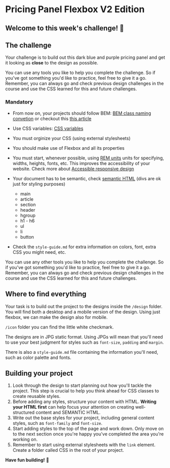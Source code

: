 # Pricing Panel Flexbox V2 Edition

## Welcome to this week's challenge! 👋

## The challenge

Your challenge is to build out this dark blue and purple pricing panel and get it looking as **close** to the design as possible.

You can use any tools you like to help you complete the challenge. So if you've got something you'd like to practice, feel free to give it a go. Remember, you can always go and check previous design challenges in the course and use the CSS learned for this and future challenges.

### Mandatory

-   From now on, your projects should follow BEM: [BEM class naming convetion](https://getbem.com/naming/) or checkout this [this article](https://css-tricks.com/bem-101/)

-   Use CSS variables: [CSS variables](https://developer.mozilla.org/en-US/docs/Web/CSS/Using_CSS_custom_properties)
-   You must orginize your CSS (using external stylesheets)

-   You should make use of Flexbox and all its properties

-   You must start, whenever possible, using [REM units](https://www.w3schools.com/cssref/css_units.asp) units for specifying, widths, heights, fonts, etc. This improves the accessibility of your website. Check more about [Accessible responsive design](https://web.dev/accessible-responsive-design/)

-   Your document has to be semantic, check [semantic HTML](https://developer.mozilla.org/en-US/docs/Glossary/Semantics#semantics_in_html) (divs are ok just for styling purposes)
    -   main
    -   article
    -   section
    -   header
    -   hgroup
    -   h1 - h6
    -   ul
    -   li
    -   button

-   Check the `style-guide.md` for extra information on colors, font, extra CSS you might need, etc.

You can use any other tools you like to help you complete the challenge. So if you've got something you'd like to practice, feel free to give it a go. Remember, you can always go and check previous design challenges in the course and use the CSS learned for this and future challenges.

## Where to find everything

Your task is to build out the project to the designs inside the `/design` folder. You will find both a desktop and a mobile version of the design. Using just flexbox, we can make the design also for mobile.

`/icon` folder you can find the little white checkmark.

The designs are in JPG static format. Using JPGs will mean that you'll need to use your best judgment for styles such as `font-size`, `padding` and `margin`.

There is also a `style-guide.md` file containing the information you'll need, such as color palette and fonts.

## Building your project

1. Look through the design to start planning out how you'll tackle the project. This step is crucial to help you think ahead for CSS classes to create reusable styles.
2. Before adding any styles, structure your content with HTML. **Writing your HTML first** can help focus your attention on creating well-structured content and SEMANTIC HTML.
3. Write out the base styles for your project, including general content styles, such as `font-family` and `font-size`.
4. Start adding styles to the top of the page and work down. Only move on to the next section once you're happy you've completed the area you're working on.
5. Remember to start using external stylesheets with the `link` element. Create a folder called CSS in the root of your project.

**Have fun building!** 🚀
